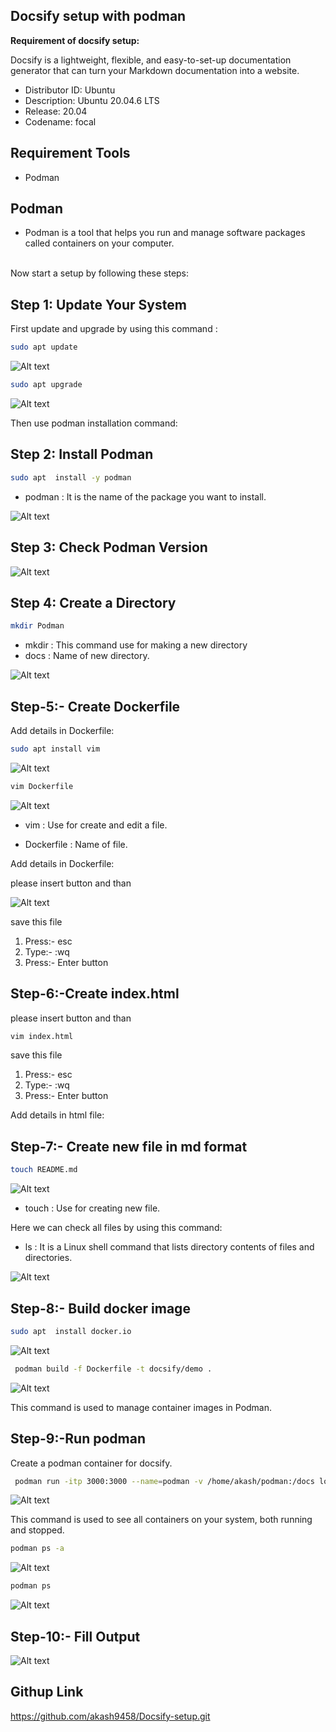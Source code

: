 ## Docsify setup with podman  ##

**Requirement of docsify setup:**

Docsify is a lightweight, flexible, and easy-to-set-up documentation generator that can turn your Markdown documentation into a website.

- Distributor ID: Ubuntu <br>
- Description: Ubuntu 20.04.6 LTS <br>
- Release: 20.04 <br>
- Codename: focal<br>

## Requirement Tools
 
 - Podman 

## Podman

- Podman is a tool that helps you run and manage software packages called containers on your computer.
 
<br>  
Now start a setup by following these steps:
<br>

## Step 1: Update Your System

First update and upgrade by using this command :
```bash
sudo apt update 
```
![Alt text](1.png)

```bash
sudo apt upgrade
  ```

![Alt text](2.png)

Then use podman installation command:


## Step 2: Install Podman

```bash
sudo apt  install -y podman
```

- podman : It is the name of the package you want to install.

![Alt text](3.png)
## Step 3: Check Podman Version

![Alt text](4.png)

## Step 4: Create a Directory

```bash
mkdir Podman
```

- mkdir : This command use for making a new directory
- docs : Name of new directory.

![Alt text](5.png)

## Step-5:- Create Dockerfile

Add details in Dockerfile:

```bash
sudo apt install vim

```
![Alt text](6.png)

```bash
vim Dockerfile
```
![Alt text](7.png)

- vim : Use for create and edit a file.

- Dockerfile : Name of file.

Add details in Dockerfile:

please insert button and than

![Alt text](8.png)

save this file
1) Press:- esc
2) Type:- :wq
3) Press:- Enter button

## Step-6:-Create index.html


please insert button and than


``` bash 
vim index.html
```

save this file
1) Press:- esc
2) Type:- :wq
3) Press:- Enter button


Add details in html file:

## Step-7:- Create new file in md format

```  bash
touch README.md
```

![Alt text](10.png)

- touch : Use for creating new file.
  
Here we can check all files by using this command:

- ls : It is a Linux shell command that lists directory contents of files and directories.


![Alt text](11.png)
## Step-8:- Build docker image

```bash
sudo apt  install docker.io
```
![Alt text](12.png)

```bash
 podman build -f Dockerfile -t docsify/demo .
 ```

![Alt text](13.png)

This command is used to manage container images in Podman.

## Step-9:-Run podman

Create a podman container for docsify.

```bash
 podman run -itp 3000:3000 --name=podman -v /home/akash/podman:/docs localhost/docsify/demo
```

![Alt text](14.png)

This command is used to see all containers on your system, both running and stopped.


``` bash 
podman ps -a
```
![Alt text](15.png)

```bash  
podman ps
```
![Alt text](16.png)



## Step-10:- Fill Output

![Alt text](17.png)


##  Githup Link 


https://github.com/akash9458/Docsify-setup.git
